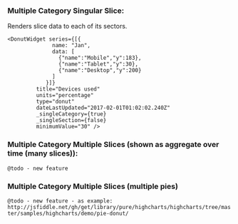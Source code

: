 ### Multiple Category Singular Slice:

Renders slice data to each of its sectors.

    <DonutWidget series={[{
                  name: "Jan",
                  data: [
                    {"name":"Mobile","y":183},
                    {"name":"Tablet","y":30},
                    {"name":"Desktop","y":200}
                  ]
                }]}
             title="Devices used"
             units="percentage"
             type="donut"
             dateLastUpdated="2017-02-01T01:02:02.240Z"
             _singleCategory={true}
             _singleSection={false}
             minimumValue="30" />


### Multiple Category Multiple Slices (shown as aggregate over time (many slices)):

`@todo - new feature`


### Multiple Category Multiple Slices (multiple pies)

`@todo - new feature - as example: http://jsfiddle.net/gh/get/library/pure/highcharts/highcharts/tree/master/samples/highcharts/demo/pie-donut/`
